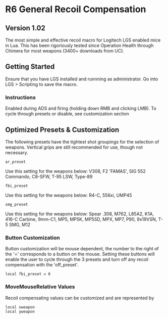 # R6 General Recoil Compensation
## Version 1.02
The most simple and effective recoil macro for Logitech LGS enabled mice in Lua. This has been rigoriously tested since Operation Health through Chimera for most weapons (3400+ downloads from UC).

## Getting Started

Ensure that you have LGS installed and runnning as administrator. Go into LGS > Scripting to save the macro.

### Instructions

Enabled during ADS and firing (holding down RMB and clicking LMB). To cycle through presets or disable, see customization section

## Optimized Presets & Customization

The following presets have the tightest shot groupings for the selection of weapons. Vertical grips are still recommended for use, though not necessary.

```
ar_preset
```
Use this setting for the weapons below: 
V308, F2 'FAMAS', SIG 552 Commando, C8-SFW, T-95 LSW, Type-89

```
fbi_preset
```
Use this setting for the weapons below: 
R4-C, 556xi, UMP45

```
smg_preset
```
Use this setting for the weapons below: 
Spear .308, M762, L85A2, K1A, 416-C Carbine, 9mm-C1, MP5, MP5K, MP5SD, MPX, MP7, P90, 9x19VSN, T-5 SMG, M12

### Button Customization

Button customization will be mouse dependent, the number to the right of the '=' corresponds to a button on the mouse. Setting these buttons will enable the user to cycle through the 3 presets and turn off any recoil compensation with the 'off_preset'.

```
local fbi_preset = 6
```

### MoveMouseRelative Values
Recoil compensating values can be customized and are represented by
```
local xweapon
local yweapon
```

